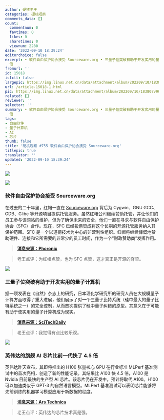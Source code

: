 ```yaml
---
author: 硬核老王
categories: 硬核观察
comments_data: []
count:
  commentnum: 0
  favtimes: 0
  likes: 0
  sharetimes: 0
  viewnum: 2280
date: '2022-09-10 18:39:24'
editorchoice: false
excerpt: • 软件自由保护协会接受 Sourceware.org • 三量子位突破有助于开发实用的量子计算机 • 英伟达的旗舰 AI 芯片比前一代快了 4.5
  倍
fromurl: ''
id: 15018
islctt: false
largepic: https://img.linux.net.cn/data/attachment/album/202209/10/183807v90vwivoii60fi1l.jpg
url: /article-15018-1.html
pic: https://img.linux.net.cn/data/attachment/album/202209/10/183807v90vwivoii60fi1l.jpg.thumb.jpg
related: []
reviewer: ''
selector: ''
summary: • 软件自由保护协会接受 Sourceware.org • 三量子位突破有助于开发实用的量子计算机 • 英伟达的旗舰 AI 芯片比前一代快了 4.5
  倍
tags:
- 自由软件
- 量子计算机
- AI
- 芯片
thumb: false
title: '硬核观察 #755 软件自由保护协会接受 Sourceware.org'
titlepic: true
translator: ''
updated: '2022-09-10 18:39:24'
---
```


![](/data/attachment/album/202209/10/183807v90vwivoii60fi1l.jpg)


![](/data/attachment/album/202209/10/183817iyyaacvvsckfwi2s.jpg)


### 软件自由保护协会接受 Sourceware.org


在过去的二十年里，红帽一直在 [Sourceware.org](http://sourceware.org/) 背后为 Cygwin、GNU GCC、GDB、Glibc 等开源项目提供托管服务。虽然红帽公司继续赞助托管，并让他们的员工参与该网站的维护，但为了确保未来的安全，他们一直在寻求与软件自由保护协会（SFC）合作。现在，SFC 已经投票赞成将这个长期的开源托管服务纳入其保护范围。SFC 是一个以道德技术为中心的非营利性组织。红帽将继续慷慨地赞助硬件、连接和它所需要的非常少的员工时间，作为一个“财政赞助商”发挥作用。



> 
> **[消息来源：Phoronix](https://www.phoronix.com/news/SFC-Sourceware-Votes)**
> 
> 
> 



> 
> 老王点评：为红帽点赞，也为 SFC 点赞，这才真正是开源的脊梁。
> 
> 
> 


![](/data/attachment/album/202209/10/183856mmgp51tfiifypgog.jpg)


### 三量子位突破有助于开发实用的量子计算机


据一项发表在《自然》杂志上的研究，日本理化学研究所的研究人员在大规模量子计算方面取得了重大进展，他们展示了对一个三量子比特系统（硅中最大的量子比特系统之一）的完全控制，从而首次提供了硅中量子纠错的原型。其意义在于可能有助于使实用的量子计算机成为现实。



> 
> **[消息来源：SciTechDaily](https://scitechdaily.com/quantum-breakthrough-researchers-demonstrate-full-control-of-a-three-qubit-system/)**
> 
> 
> 



> 
> 老王点评：我觉得有点比较乐观。
> 
> 
> 


![](/data/attachment/album/202209/10/183827j1kfzwlimsiwlqid.jpg)


### 英伟达的旗舰 AI 芯片比前一代快了 4.5 倍


英伟达昨天宣布，其即将推出的 H100 张量核心 GPU 在行业标准 MLPerf 基准测试中的首次亮相，创造了新的性能记录，其结果比 A100 快 4.5 倍，A100 是 Nvidia 目前最快的生产型 AI 芯片。该芯片仍在开发中，预计将取代 A100。H100 可以加速类似于 GPT-3 的自然语言模型。MLPerf 基准测试可以表明芯片能够将先前训练的机器学习模型应用于新数据的程度。



> 
> **[消息来源：Ars Technica](https://arstechnica.com/information-technology/2022/09/nvidias-flagship-ai-chip-reportedly-4-5x-faster-than-the-previous-champ/)**
> 
> 
> 



> 
> 老王点评：英伟达的芯片技术真是强。
> 
> 
>